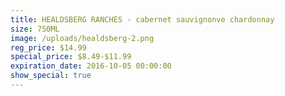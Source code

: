 ```yaml
---
title: HEALDSBERG RANCHES - cabernet sauvignonve chardonnay
size: 750ML
image: /uploads/healdsberg-2.png
reg_price: $14.99
special_price: $8.49-$11.99
expiration_date: 2016-10-05 00:00:00
show_special: true
---
```




